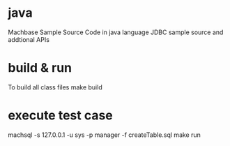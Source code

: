 # java
Machbase Sample Source Code in java language
JDBC sample source and addtional APIs

# build & run
To build all class files
make build

# execute test case
machsql -s 127.0.0.1 -u sys -p manager -f createTable.sql 
make run
